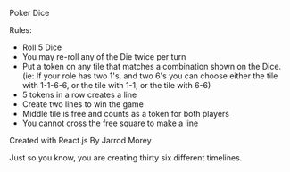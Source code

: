 Poker Dice 

Rules:

 - Roll 5 Dice
 - You may re-roll any of the Die twice per turn
 - Put a token on any tile that matches a combination shown on the Dice. (ie: If your role has two 1's, and two 6's you can choose either the tile with 1-1-6-6, or the tile with 1-1, or the tile with 6-6)
 - 5 tokens in a row creates a line
 - Create two lines to win the game
 - Middle tile is free and counts as a token for both players 
 - You cannot cross the free square to make a line


Created with React.js
By Jarrod Morey



Just so you know, you are creating thirty six different timelines.
